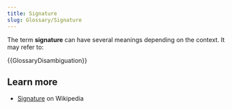 ```yaml
---
title: Signature
slug: Glossary/Signature
---
```


The term **signature** can have several meanings depending on the context. It may refer to:

{{GlossaryDisambiguation}}

## Learn more

- [Signature](https://en.wikipedia.org/wiki/Signature) on Wikipedia

